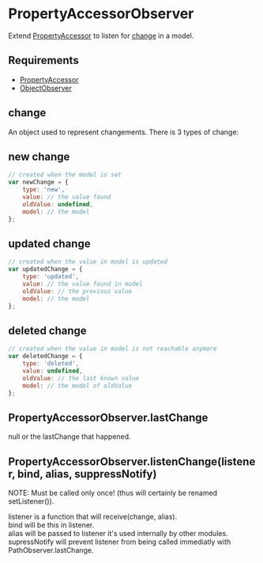 PropertyAccessorObserver
=============

Extend [PropertyAccessor](../PropertyAccessor) to listen for [change](#change) in a model.

## Requirements

- [PropertyAccessor](../PropertyAccessor)
- [ObjectObserver](../ObjectObserver)

## change

An object used to represent changements. There is 3 types of change:

## new change

```javascript
// created when the model is set
var newChange = {
	type: 'new',
	value: // the value found
	oldValue: undefined,
	model: // the model
};
```

## updated change

```javascript
// created when the value in model is updated
var updatedChange = {
	type: 'updated',
	value: // the value found in model
	oldValue: // the previous value
	model: // the model
};
```

## deleted change

```javascript
// created when the value in model is not reachable anymore
var deletedChange = {
	type: 'deleted',
	value: undefined,
	oldValue: // the last known value
	model: // the model of oldValue
};
```

## PropertyAccessorObserver.lastChange

null or the lastChange that happened.

## PropertyAccessorObserver.listenChange(listener, bind, alias, suppressNotify)

NOTE: Must be called only once! (thus will certainly be renamed setListener()).  

listener is a function that will receive(change, alias).  
bind will be this in listener.  
alias will be passed to listener it's used internally by other modules.  
supressNotify will prevent listener from being called immediatly with PathObserver.lastChange.  
